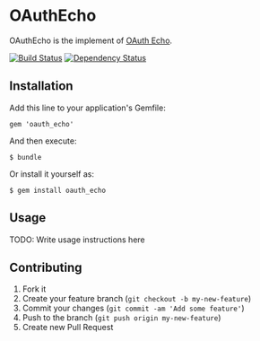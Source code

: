 # OAuthEcho

OAuthEcho is the implement of [OAuth Echo](https://dev.twitter.com/oauth/echo).

[![Build Status](https://travis-ci.org/kmats/oauth_echo.svg?branch=master)](https://travis-ci.org/kmats/oauth_echo)
[![Dependency Status](https://gemnasium.com/kmats/oauth_echo.svg)](https://gemnasium.com/kmats/oauth_echo)

## Installation

Add this line to your application's Gemfile:

    gem 'oauth_echo'

And then execute:

    $ bundle

Or install it yourself as:

    $ gem install oauth_echo

## Usage

TODO: Write usage instructions here

## Contributing

1. Fork it
2. Create your feature branch (`git checkout -b my-new-feature`)
3. Commit your changes (`git commit -am 'Add some feature'`)
4. Push to the branch (`git push origin my-new-feature`)
5. Create new Pull Request
